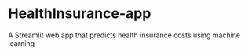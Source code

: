 # HealthInsurance-app
A Streamlit web app that predicts health insurance costs using machine learning
